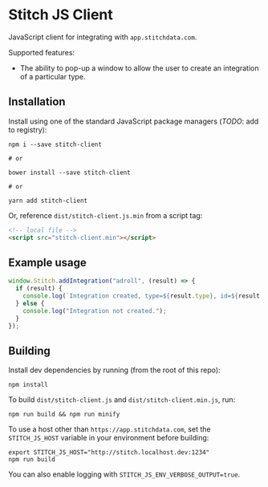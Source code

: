 # Stitch JS Client

JavaScript client for integrating with `app.stitchdata.com`.

Supported features:

- The ability to pop-up a window to allow the user to create an integration of a particular type.

## Installation

Install using one of the standard JavaScript package managers (*TODO*: add to registry):

```shell
npm i --save stitch-client

# or

bower install --save stitch-client

# or

yarn add stitch-client
```

Or, reference `dist/stitch-client.js.min` from a script tag:

```html
<!-- local file -->
<script src="stitch-client.min"></script>
```

## Example usage

```javascript
window.Stitch.addIntegration("adroll", (result) => {
  if (result) {
    console.log(`Integration created, type=${result.type}, id=${result.id}`);
  } else {
    console.log("Integration not created.");
  }
});
```

## Building

Install dev dependencies by running (from the root of this repo):

```
npm install
```

To build `dist/stitch-client.js` and `dist/stitch-client.min.js`, run:

```
npm run build && npm run minify
```

To use a host other than `https://app.stitchdata.com`, set the `STITCH_JS_HOST` variable in your environment before building:

```
export STITCH_JS_HOST="http://stitch.localhost.dev:1234"
npm run build
```

You can also enable logging with `STITCH_JS_ENV_VERBOSE_OUTPUT=true`.
